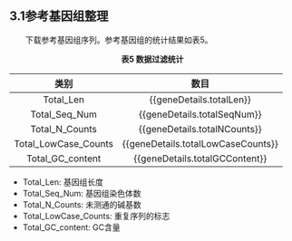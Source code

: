 ## 3.1参考基因组整理

<p>&emsp;&emsp;下载参考基因组序列。参考基因组的统计结果如表5。</p>

<center><b>表5 数据过滤统计</b></center>

| 类别 | 数目 |
| :---: | :---: |
| Total_Len | {{geneDetails.totalLen}} |
| Total_Seq_Num | {{geneDetails.totalSeqNum}} |
| Total_N_Counts | {{geneDetails.totalNCounts}} |
| Total_LowCase_Counts | {{geneDetails.totalLowCaseCounts}} |
| Total_GC_content | {{geneDetails.totalGCContent}} |

- Total_Len: 基因组长度
- Total_Seq_Num: 基因组染色体数
- Total_N_Counts: 未测通的碱基数
- Total_LowCase_Counts: 重复序列的标志
- Total_GC_content: GC含量